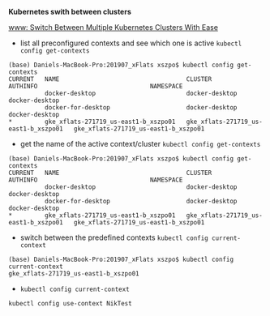 **Kubernetes swith between clusters**

[www: Switch Between Multiple Kubernetes Clusters With Ease](https://nikgrozev.com/2019/10/03/switch-between-multiple-kubernetes-clusters-with-ease/)

* list all preconfigured contexts and see which one is active `kubectl config get-contexts`
```
(base) Daniels-MacBook-Pro:201907_xFlats xszpo$ kubectl config get-contexts
CURRENT   NAME                                   CLUSTER                                AUTHINFO                               NAMESPACE
          docker-desktop                         docker-desktop                         docker-desktop
          docker-for-desktop                     docker-desktop                         docker-desktop
*         gke_xflats-271719_us-east1-b_xszpo01   gke_xflats-271719_us-east1-b_xszpo01   gke_xflats-271719_us-east1-b_xszpo01
```
* get the name of the active context/cluster `kubectl config get-contexts`
```
(base) Daniels-MacBook-Pro:201907_xFlats xszpo$ kubectl config get-contexts
CURRENT   NAME                                   CLUSTER                                AUTHINFO                               NAMESPACE
          docker-desktop                         docker-desktop                         docker-desktop
          docker-for-desktop                     docker-desktop                         docker-desktop
*         gke_xflats-271719_us-east1-b_xszpo01   gke_xflats-271719_us-east1-b_xszpo01   gke_xflats-271719_us-east1-b_xszpo01
```
* switch between the predefined contexts `kubectl config current-context`
```
(base) Daniels-MacBook-Pro:201907_xFlats xszpo$ kubectl config current-context
gke_xflats-271719_us-east1-b_xszpo01
```
* `kubectl config current-context`
```
kubectl config use-context NikTest
```